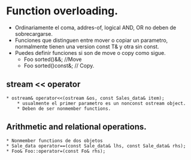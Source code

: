


# Function overloading.
* Ordinariamente el coma, addres-of, logical AND, OR no deben de sobrecargarse.
* Funciones que distinguen entre mover o copiar un parametro, normalmente tienen una version const T& y otra sin const.
* Puedes definir funciones si son de move o copy como sigue.
    * Foo sorted()&&; //Move
    * Foo sorted()const&;  // Copy.

## stream << operator
    * ostream& operator<<(ostream &os, const Sales_data& item);
        * usualmente el primer parametro es un nonconst ostream object.
        * Deben de ser nonmember functions.

## Arithmetic and relational operations.
    * Nonmember functions de dos objetos
    * Sale_data operator==(const Sale_data& lhs, const Sale_data& rhs);
    * Foo& Foo::operator=(const Fo& rhs);

